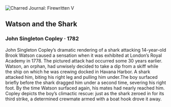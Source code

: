 <div class="artwork-of-the-day">
  <div class="container">
    <div class="img-wrapper">
      <img
        src="https://uploads0.wikiart.org/images/john-singleton-copley/watson-and-the-shark-1782.jpg!Large.jpg"
        alt="Charred Journal: Firewritten V" />
    </div>
    <div class="artwork-detail">
      <div class="artwork-origin"> 
        <h2 class="artwork-name">Watson and the Shark</h2>
        <h3 class="artist">
          John Singleton Copley
                    ·  1782
        </h3>
      </div>
      <p class="description">
        <span class="artwork-description-text ng-binding" ng-bind-html="viewModel.ArtworkOfTheDay.Description | unsafe">John Singleton Copley’s dramatic rendering of a shark attacking 14-year-old Brook Watson caused a sensation when it was exhibited at London’s Royal Academy in 1778. The pictured attack had occurred some 30 years earlier. Watson, an orphan, had unwisely decided to take a dip from a skiff while the ship on which he was crewing docked in Havana Harbor. A shark attacked him, biting his right leg and pulling him under.The boy surfaced briefly before the shark dragged him under a second time, severing his right foot. By the time Watson surfaced again, his mates had nearly reached him. Copley depicts the boy’s climactic rescue: just as the shark zeroed in for its third strike, a determined crewmate armed with a boat hook drove it away. </span>
                        <div class="text-shadow-container" ng-show="showShadow" style=""></div>
      </p>
    </div>
  </div>

</div>
